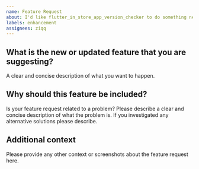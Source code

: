```yaml
---
name: Feature Request
about: I'd like flutter_in_store_app_version_checker to do something new.
labels: enhancement
assignees: ziqq
---
```


<!--
    Thank you for contributing to our project!
    This template is only for feature requests, otherwise please use another template.
    Provide thoughtful commentary *and code samples* on what this feature means for your product. What will it allow you to do that you can't do today? How will it make current work-arounds straightforward? What potential bugs and edge cases does it help to avoid? etc. Please keep it product-centric.
-->

## What is the new or updated feature that you are suggesting?

A clear and concise description of what you want to happen.

## Why should this feature be included?

Is your feature request related to a problem? Please describe a clear and concise description of what the problem is. If you investigated any alternative solutions please describe.

## Additional context

Please provide any other context or screenshots about the feature request here.
